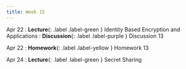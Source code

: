 ```yaml
---
title: Week 15
---
```


Apr 22
: **Lecture**{: .label .label-green } Identity Based Encryption and Applications
: **Discussion**{: .label .label-purple } Discussion 13

Apr 22
: **Homework**{: .label .label-yellow } Homework 13

Apr 24
: **Lecture**{: .label .label-green } Secret Sharing